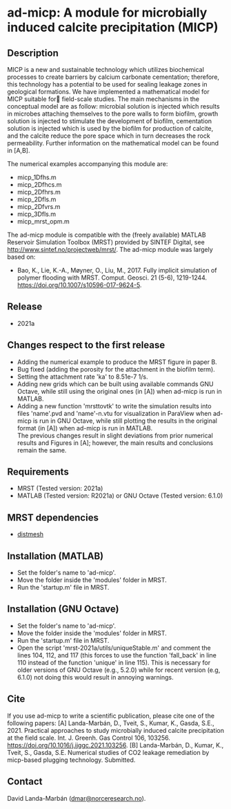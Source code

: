 # ad-micp: A module for microbially induced calcite precipitation (MICP)

## Description
MICP is a new and sustainable technology which utilizes biochemical 
processes to create barriers by calcium carbonate cementation; therefore, 
this technology has a potential to be used for sealing leakage zones in 
geological formations. We have implemented a mathematical model for MICP 
suitable for field-scale studies. The main mechanisms in the conceptual 
model are as follow: microbial solution is injected which results in 
microbes attaching themselves to the pore walls to form biofilm, growth 
solution is injected to stimulate the development of biofilm, cementation 
solution is injected which is used by the biofilm for production of 
calcite, and the calcite reduce the pore space which in turn decreases the 
rock permeability. Further information on the mathematical model can be 
found in [A,B].

The numerical examples accompanying this module are:
* micp_1Dfhs.m
* micp_2Dfhcs.m
* micp_2Dfhrs.m
* micp_2Dfls.m
* micp_2Dfvrs.m
* micp_3Dfls.m
* micp_mrst_opm.m

The ad-micp module is compatible with the (freely available) MATLAB 
Reservoir Simulation Toolbox (MRST) provided by SINTEF Digital, see
http://www.sintef.no/projectweb/mrst/. The ad-micp module was largely based 
on:
* Bao, K., Lie, K.-A., Møyner, O., Liu, M., 2017. Fully implicit simulation 
of polymer flooding with MRST. Comput. Geosci. 21 (5-6), 1219-1244.
https://doi.org/10.1007/s10596-017-9624-5.

## Release
* 2021a

## Changes respect to the first release 
* Adding the numerical example to produce the MRST figure in paper B.
* Bug fixed (adding the porosity for the attachment in the biofilm term).
* Setting the attachment rate 'ka' to 8.51e-7 1/s.
* Adding new grids which can be built using available commands GNU Octave,
while still using the original ones (in [A]) when ad-micp is run in MATLAB.
* Adding a new function 'mrsttovtk' to write the simulation results into 
files 'name'.pvd and 'name'-n.vtu for visualization in ParaView when 
ad-micp is run in GNU Octave, while still plotting the results in the 
original format (in [A]) when ad-micp is run in MATLAB.   
The previous changes result in slight deviations from prior numerical 
results and Figures in [A]; however, the main results and conclusions 
remain the same.

## Requirements
* MRST (Tested version: 2021a)
* MATLAB (Tested version: R2021a) or GNU Octave (Tested version: 6.1.0)

## MRST dependencies
* [distmesh](http://persson.berkeley.edu/distmesh/)

## Installation (MATLAB)
* Set the folder's name to 'ad-micp'.
* Move the folder inside the 'modules' folder in MRST.
* Run the 'startup.m' file in MRST.

## Installation (GNU Octave)
* Set the folder's name to 'ad-micp'.
* Move the folder inside the 'modules' folder in MRST.
* Run the 'startup.m' file in MRST.
* Open the script 'mrst-2021a/utils/uniqueStable.m' and comment the lines
104, 112, and 117 (this forces to use the function 'fall_back' in line 110 
instead of the function 'unique' in line 115). This is necessary for older
versions of GNU Octave (e.g., 5.2.0) while for recent version (e.g, 6.1.0)
not doing this would result in annoying warnings.  

## Cite
If you use ad-micp to write a scientific publication, please cite one of 
the following papers:
[A] Landa-Marbán, D., Tveit, S., Kumar, K., Gasda, S.E., 2021. 
Practical approaches to study microbially induced calcite precipitation 
at the field scale. Int. J. Greenh. Gas Control 106, 103256.
https://doi.org/10.1016/j.ijggc.2021.103256.
[B] Landa-Marbán, D., Kumar, K., Tveit, S., Gasda, S.E. 
Numerical studies of CO2 leakage remediation by micp-based plugging 
technology. Submitted.

## Contact
David Landa-Marbán (dmar@norceresearch.no).
